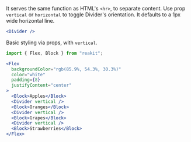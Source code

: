 It serves the same function as HTML's `<hr>`, to separate content. Use prop `vertical` or `horizontal` to toggle Divider's orientation. It defaults to a 1px wide horizontal line.

```jsx
<Divider />
```

Basic styling via props, with `vertical`.

```jsx
import { Flex, Block } from "reakit";

<Flex
  backgroundColor="rgb(85.9%, 54.3%, 30.3%)"
  color="white"
  padding={8}
  justifyContent="center"
>
  <Block>Apples</Block>
  <Divider vertical />
  <Block>Oranges</Block>
  <Divider vertical />
  <Block>Grapes</Block>
  <Divider vertical />
  <Block>Strawberries</Block>
</Flex>
```
